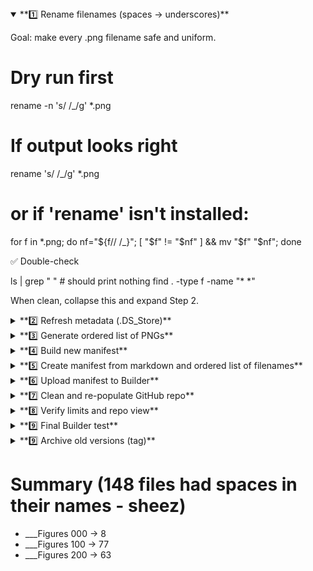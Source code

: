<details open> <summary>**1️⃣ Rename filenames (spaces → underscores)**</summary>

Goal: make every .png filename safe and uniform.

# Dry run first
rename -n 's/ /_/g' *.png

# If output looks right
rename 's/ /_/g' *.png
# or if 'rename' isn't installed:
for f in *.png; do nf="${f// /_}"; [ "$f" != "$nf" ] && mv "$f" "$nf"; done

✅ Double-check

ls | grep " "           # should print nothing
find . -type f -name "* *"

When clean, collapse this and expand Step 2.

</details>
<details> <summary>**2️⃣ Refresh metadata (.DS_Store)**</summary>
Goal: Ensure Finder has up-to-date layout info before reading file order.

1. Remove any stale .DS_Store files from the current folder and subfolders:

find . -name ".DS_Store" -delete

2. Open the “figures” folder in Finder

Switch to Icon View (⌘-1).

Arrange icons exactly the way you want them represented in the manifest (column-by-row layout).

Wait a few seconds — Finder automatically regenerates a fresh .DS_Store for that directory.

Close the window.

3. Verify regeneration:

ls -a | grep DS_Store

You should see .DS_Store listed.
If not, reopen Finder → adjust view once → close again.

Then continue to Step 3.

</details>
<details> <summary>**3️⃣ Generate ordered list of PNGs**</summary>

1. Capture DS_Store.

~~pip install ds_store~~

python3 -m ds_store ./.DS_Store > ds_output.txt

2. Sort in col/row order, pipe to a file.

perl -ne 'if(/^(.*?)\s+Iloc\s+\((\d+),\s*(\d+)\)/){printf "%s %d %d\n",$1,$2,$3}' ds_output.txt \
| sort -k2,2n -k3,3n | awk '{print $1}' | grep .png

- " > ../colroworderedfigs_000"
- " > ../colroworderedfigs_100"
- " > ../colroworderedfigs_200"

3. Repeat for all three figure directories.

4. Cat the 000 files into one.

cd ..
cat colroworderedfigs_000 colroworderedfigs_100 colroworderedfigs_200 > colroworderedfigs.txt

5. May have a problem with a duplicated file in DS_Store with and w/o spaces "Planes Cross Planes.png".
   
Then expand Step 4.

</details>
<details> <summary>**4️⃣ Build new manifest**</summary>

Use your latest good manifest as a base; replace filenames and rebuild URLs:

https://raw.githubusercontent.com/aldgoff/Disc3dChessGPT/main/figures/<filename>.png

Couldn't get to work, manually changed existing manifest, replacing spaces with underscores.
Confirm:

264 total figures

Captions/descriptions non-empty

URLs open directly in browser

Then expand Step 5.

</details>
<details> <summary>**5️⃣ Create manifest from markdown and ordered list of filenames**</summary>

1. Creation of the script
Had ChatGPT write a python script to create the manifest file (json).

```It is at .../3D Chess Book/FiguresNumbered/make_manifest.py.```

2. How to run

```
python3 make_manifest.py \
  --manuscript 3DChessBook_188.md \
  --filelist figures_ordered_graphically.txt \
  --out figures_manifest_all_withURL_canonical.json
```

3. Confirm output

Then expand next step.

</details>
<details> <summary>**6️⃣ Upload manifest to Builder**</summary>

Rename file to what Builder expects (e.g., figures_manifest_all_withURL_safe.json).

CHanged builder's expectations to figures_manifest_no_spaces.json.

Upload → reload manifest → manifest status.
Expect: 264 figures, all captions/descriptions non-empty.

Test render:

show figure 2
show figure 13
show figure 15


Then expand Step 7.

</details>
<details> <summary>**7️⃣ Clean and re-populate GitHub repo**</summary>
cd Disc3dChessGPT/figures
git rm -r .
cp /path/to/renamed/files/*.png .
git add .
git commit -m "Canonicalize figure filenames (spaces→underscores)"
git push


Double-check

ls | grep " "    # none
git status       # clean


Then expand Step 8.

</details>
<details> <summary>**8️⃣ Verify limits and repo view**</summary>

GitHub → figures/ folder shows 264 PNGs.

Clicking each displays properly.

No “too many files” warnings (limit ≫ 264).

Then expand Step 9.

</details>
<details> <summary>**9️⃣ Final Builder test**</summary>
reload manifest
manifest status
show figure 15


✅ All images render inline, URLs have underscores only.

Then expand Step 10.

</details>
<details> <summary>**9️⃣ Archive old versions (tag)**</summary>
git tag -a v1.0_pre_rename -m "Before filename canonicalization"
git push origin v1.0_pre_rename


You now have a reproducible, stable, future-proof baseline.
🎯 Done.

</details>

# Summary (148 files had spaces in their names - sheez)
- ___Figures 000 -> 8
- ___Figures 100 -> 77
- ___Figures 200 -> 63

